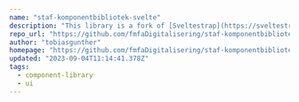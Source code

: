 ```yaml
---
name: "staf-komponentbibliotek-svelte"
description: "This library is a fork of [Sveltestrap](https://sveltestrap.js.org/?path=/story/components--styles) where we have added our own style on top and modified / added components."
repo_url: "https://github.com/fmfaDigitalisering/staf-komponentbibliotek-svelte"
author: "tobiasgunther"
homepage: "https://github.com/fmfaDigitalisering/staf-komponentbibliotek-svelte#readme"
updated: "2023-09-04T11:14:41.378Z"
tags: 
  - component-library
  - ui
---
```

